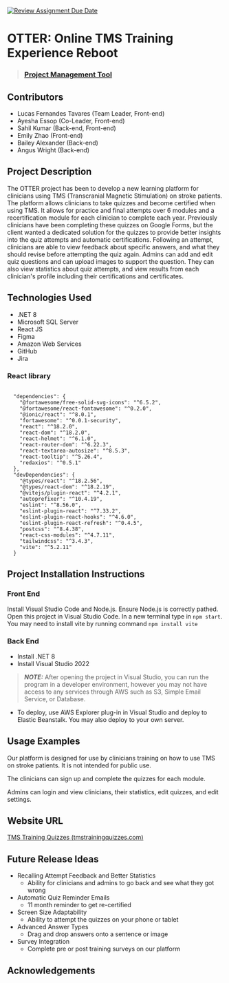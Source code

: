 [![Review Assignment Due Date](https://classroom.github.com/assets/deadline-readme-button-24ddc0f5d75046c5622901739e7c5dd533143b0c8e959d652212380cedb1ea36.svg)](https://classroom.github.com/a/t8qno6SJ)

# OTTER: Online TMS Training Experience Reboot

> ### [Project Management Tool]()

## Contributors
* Lucas Fernandes Tavares (Team Leader, Front-end)
* Ayesha Essop (Co-Leader, Front-end)
* Sahil Kumar (Back-end, Front-end)
* Emily Zhao (Front-end)
* Bailey Alexander (Back-end)
* Angus Wright (Back-end)

## Project Description
The OTTER project has been to develop a new learning platform for clinicians using TMS (Transcranial Magnetic Stimulation) on stroke patients. The platform allows clinicians to take quizzes and become certified when using TMS. It allows for practice and final attempts over 6 modules and a recertification module for each clinician to complete each year. Previously clinicians have been completing these quizzes on Google Forms, but the client wanted a dedicated solution for the quizzes to provide better insights into the quiz attempts and automatic certifications. Following an attempt, clinicians are able to view feedback about specific answers, and what they should revise before attempting the quiz again. Admins can add and edit quiz questions and can upload images to support the question. They can also view statistics about quiz attempts, and view results from each clinician's profile including their certifications and certificates.


## Technologies Used
* .NET 8
* Microsoft SQL Server
* React JS
* Figma
* Amazon Web Services
* GitHub
* Jira

### React library
```

  "dependencies": {
    "@fortawesome/free-solid-svg-icons": "^6.5.2",
    "@fortawesome/react-fontawesome": "^0.2.0",
    "@ionic/react": "^8.0.1",
    "fortawesome": "^0.0.1-security",
    "react": "^18.2.0",
    "react-dom": "^18.2.0",
    "react-helmet": "^6.1.0",
    "react-router-dom": "^6.22.3",
    "react-textarea-autosize": "^8.5.3",
    "react-tooltip": "^5.26.4",
    "redaxios": "^0.5.1"
  },
  "devDependencies": {
    "@types/react": "^18.2.56",
    "@types/react-dom": "^18.2.19",
    "@vitejs/plugin-react": "^4.2.1",
    "autoprefixer": "^10.4.19",
    "eslint": "^8.56.0",
    "eslint-plugin-react": "^7.33.2",
    "eslint-plugin-react-hooks": "^4.6.0",
    "eslint-plugin-react-refresh": "^0.4.5",
    "postcss": "^8.4.38",
    "react-css-modules": "^4.7.11",
    "tailwindcss": "^3.4.3",
    "vite": "^5.2.11"
  }

  ```

## Project Installation Instructions

### Front End
Install Visual Studio Code and Node.js. Ensure Node.js is correctly pathed. Open this project in Visual Studio Code. In a new terminal type in `npm start`. You may need to install vite by running command `npm install vite`

### Back End
* Install .NET 8
* Install Visual Studio 2022
> **_NOTE:_**  After opening the project in Visual Studio, you can run the program in a developer environment, however you may not have access to any services through AWS such as S3, Simple Email Service, or Database.
* To deploy, use AWS Explorer plug-in in Visual Studio and deploy to Elastic Beanstalk. You may also deploy to your own server.

## Usage Examples
Our platform is designed for use by clinicians training on how to use TMS on stroke patients. It is not intended for public use.

The clinicians can sign up and complete the quizzes for each module.

Admins can login and view clinicians, their statistics, edit quizzes, and edit settings.

## Website URL
[TMS Training Quizzes (tmstrainingquizzes.com)](https://www.tmstrainingquizzes.com/)

## Future Release Ideas
* Recalling Attempt Feedback and Better Statistics
  * Ability for clinicians and admins to go back and see what they got wrong
* Automatic Quiz Reminder Emails
  * 11 month reminder to get re-certified
* Screen Size Adaptability
  * Ability to attempt the quizzes on your phone or tablet
* Advanced Answer Types
  * Drag and drop answers onto a sentence or image
* Survey Integration
  * Complete pre or post training surveys on our platform

## Acknowledgements
